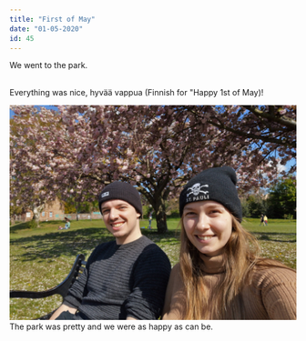 ```yaml
---
title: "First of May"
date: "01-05-2020"
id: 45
---
```

We went to the park. <br><br>

Everything was nice, hyvää vappua (Finnish for "Happy 1st of May)!

![In the park](../images/May/1.jpg)
The park was pretty and we were as happy as can be.
